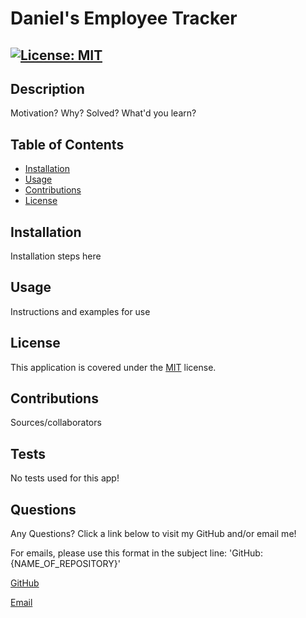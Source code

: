 # Daniel's Employee Tracker
[![License: MIT](https://img.shields.io/badge/License-MIT-yellow.svg)](https://opensource.org/licenses/MIT)
---
## Description

Motivation? Why? Solved? What'd you learn?

## Table of Contents

  - [Installation](#installation)
  - [Usage](#usage)
  - [Contributions](#contributions)
  - [License](#license)

## Installation

Installation steps here

## Usage

Instructions and examples for use

## License

This application is covered under the [MIT](https://opensource.org/licenses/MIT) license.

## Contributions

Sources/collaborators

## Tests

No tests used for this app!

## Questions

Any Questions? Click a link below to visit my GitHub and/or email me!

For emails, please use this format in the subject line: 'GitHub: {NAME_OF_REPOSITORY}'

[GitHub](https://github.com/danrcross)

[Email](mailto:danrcross@gmail.com)


